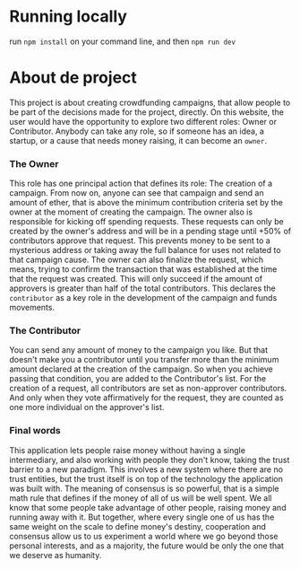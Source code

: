 # Running locally
run `npm install` on your command line, and then `npm run dev`
# About de project
This project is about creating crowdfunding campaigns, that allow people to be part of the decisions made for the project, directly.
On this website, the user would have the opportunity to explore two different roles: Owner or Contributor. Anybody can take any role, so if someone has an idea, a startup, or a cause that needs money raising, it can become an `owner`.
### The Owner
This role has one principal action that defines its role: The creation of a campaign. From now on, anyone can see that campaign and send an amount of ether, that is above the minimum contribution criteria set by the owner at the moment of creating the campaign.
The owner also is responsible for kicking off spending requests. These requests can only be created by the owner's address and will be in a pending stage until +50% of contributors approve that request.
This prevents money to be sent to a mysterious address or taking away the full balance for uses not related to that campaign cause.
The owner can also finalize the request, which means, trying to confirm the transaction that was established at the time that the request was created. This will only succeed if the amount of approvers is greater than half of the total contributors.
This declares the `contributor` as a key role in the development of the campaign and funds movements.
### The Contributor
You can send any amount of money to the campaign you like. But that doesn't make you a contributor until you transfer more than the minimum amount declared at the creation of the campaign.
So when you achieve passing that condition, you are added to the Contributor's list. For the creation of a request, all contributors are set as non-approver contributors. And only when they vote affirmatively for the request, they are counted as one more individual on the approver's list.
### Final words
This application lets people raise money without having a single intermediary, and also working with people they don't know, taking the trust barrier to a new paradigm. This involves a new system where there are no trust entities, but the trust itself is on top of the technology the application was built with.
The meaning of consensus is so powerful, that is a simple math rule that defines if the money of all of us will be well spent. We all know that some people take advantage of other people, raising money and running away with it. But together, where every single one of us has the same weight on the scale to define money's destiny, cooperation and consensus allow us to us experiment a world where we go beyond those personal interests, and as a majority, the future would be only the one that we deserve as humanity.
